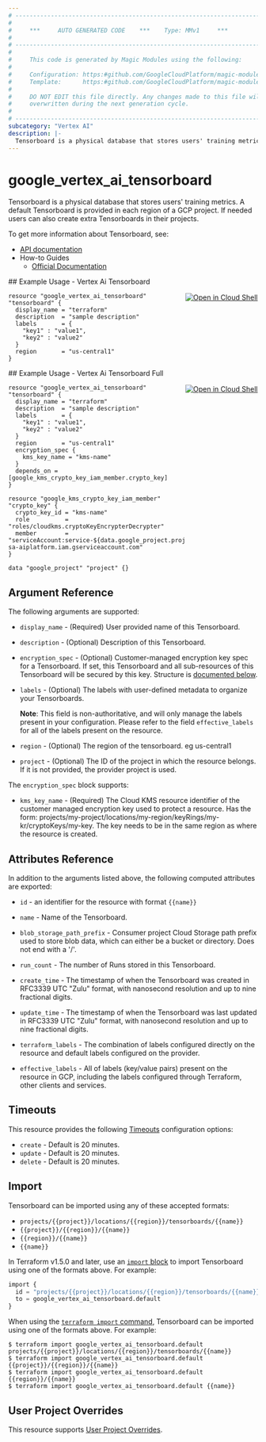 ```yaml
---
# ----------------------------------------------------------------------------
#
#     ***     AUTO GENERATED CODE    ***    Type: MMv1     ***
#
# ----------------------------------------------------------------------------
#
#     This code is generated by Magic Modules using the following:
#
#     Configuration: https:#github.com/GoogleCloudPlatform/magic-modules/tree/main/mmv1/products/vertexai/Tensorboard.yaml
#     Template:      https:#github.com/GoogleCloudPlatform/magic-modules/tree/main/mmv1/templates/terraform/resource.html.markdown.tmpl
#
#     DO NOT EDIT this file directly. Any changes made to this file will be
#     overwritten during the next generation cycle.
#
# ----------------------------------------------------------------------------
subcategory: "Vertex AI"
description: |-
  Tensorboard is a physical database that stores users' training metrics.
---
```


# google_vertex_ai_tensorboard

Tensorboard is a physical database that stores users' training metrics. A default Tensorboard is provided in each region of a GCP project. If needed users can also create extra Tensorboards in their projects.


To get more information about Tensorboard, see:

* [API documentation](https://cloud.google.com/vertex-ai/docs/reference/rest/v1/projects.locations.tensorboards)
* How-to Guides
    * [Official Documentation](https://cloud.google.com/vertex-ai/docs)

<div class = "oics-button" style="float: right; margin: 0 0 -15px">
  <a href="https://console.cloud.google.com/cloudshell/open?cloudshell_git_repo=https%3A%2F%2Fgithub.com%2Fterraform-google-modules%2Fdocs-examples.git&cloudshell_image=gcr.io%2Fcloudshell-images%2Fcloudshell%3Alatest&cloudshell_print=.%2Fmotd&cloudshell_tutorial=.%2Ftutorial.md&cloudshell_working_dir=vertex_ai_tensorboard&open_in_editor=main.tf" target="_blank">
    <img alt="Open in Cloud Shell" src="//gstatic.com/cloudssh/images/open-btn.svg" style="max-height: 44px; margin: 32px auto; max-width: 100%;">
  </a>
</div>
## Example Usage - Vertex Ai Tensorboard


```hcl
resource "google_vertex_ai_tensorboard" "tensorboard" {
  display_name = "terraform"
  description  = "sample description"
  labels       = {
    "key1" : "value1",
    "key2" : "value2"
  }
  region       = "us-central1"
}
```
<div class = "oics-button" style="float: right; margin: 0 0 -15px">
  <a href="https://console.cloud.google.com/cloudshell/open?cloudshell_git_repo=https%3A%2F%2Fgithub.com%2Fterraform-google-modules%2Fdocs-examples.git&cloudshell_image=gcr.io%2Fcloudshell-images%2Fcloudshell%3Alatest&cloudshell_print=.%2Fmotd&cloudshell_tutorial=.%2Ftutorial.md&cloudshell_working_dir=vertex_ai_tensorboard_full&open_in_editor=main.tf" target="_blank">
    <img alt="Open in Cloud Shell" src="//gstatic.com/cloudssh/images/open-btn.svg" style="max-height: 44px; margin: 32px auto; max-width: 100%;">
  </a>
</div>
## Example Usage - Vertex Ai Tensorboard Full


```hcl
resource "google_vertex_ai_tensorboard" "tensorboard" {
  display_name = "terraform"
  description  = "sample description"
  labels       = {
    "key1" : "value1",
    "key2" : "value2"
  }
  region       = "us-central1"
  encryption_spec {
    kms_key_name = "kms-name"
  }
  depends_on = [google_kms_crypto_key_iam_member.crypto_key]
}

resource "google_kms_crypto_key_iam_member" "crypto_key" {
  crypto_key_id = "kms-name"
  role          = "roles/cloudkms.cryptoKeyEncrypterDecrypter"
  member        = "serviceAccount:service-${data.google_project.project.number}@gcp-sa-aiplatform.iam.gserviceaccount.com"
}

data "google_project" "project" {}
```

## Argument Reference

The following arguments are supported:


* `display_name` -
  (Required)
  User provided name of this Tensorboard.


* `description` -
  (Optional)
  Description of this Tensorboard.

* `encryption_spec` -
  (Optional)
  Customer-managed encryption key spec for a Tensorboard. If set, this Tensorboard and all sub-resources of this Tensorboard will be secured by this key.
  Structure is [documented below](#nested_encryption_spec).

* `labels` -
  (Optional)
  The labels with user-defined metadata to organize your Tensorboards.

  **Note**: This field is non-authoritative, and will only manage the labels present in your configuration.
  Please refer to the field `effective_labels` for all of the labels present on the resource.

* `region` -
  (Optional)
  The region of the tensorboard. eg us-central1

* `project` - (Optional) The ID of the project in which the resource belongs.
    If it is not provided, the provider project is used.



<a name="nested_encryption_spec"></a>The `encryption_spec` block supports:

* `kms_key_name` -
  (Required)
  The Cloud KMS resource identifier of the customer managed encryption key used to protect a resource.
  Has the form: projects/my-project/locations/my-region/keyRings/my-kr/cryptoKeys/my-key. The key needs to be in the same region as where the resource is created.

## Attributes Reference

In addition to the arguments listed above, the following computed attributes are exported:

* `id` - an identifier for the resource with format `{{name}}`

* `name` -
  Name of the Tensorboard.

* `blob_storage_path_prefix` -
  Consumer project Cloud Storage path prefix used to store blob data, which can either be a bucket or directory. Does not end with a '/'.

* `run_count` -
  The number of Runs stored in this Tensorboard.

* `create_time` -
  The timestamp of when the Tensorboard was created in RFC3339 UTC "Zulu" format, with nanosecond resolution and up to nine fractional digits.

* `update_time` -
  The timestamp of when the Tensorboard was last updated in RFC3339 UTC "Zulu" format, with nanosecond resolution and up to nine fractional digits.

* `terraform_labels` -
  The combination of labels configured directly on the resource
   and default labels configured on the provider.

* `effective_labels` -
  All of labels (key/value pairs) present on the resource in GCP, including the labels configured through Terraform, other clients and services.


## Timeouts

This resource provides the following
[Timeouts](https://developer.hashicorp.com/terraform/plugin/sdkv2/resources/retries-and-customizable-timeouts) configuration options:

- `create` - Default is 20 minutes.
- `update` - Default is 20 minutes.
- `delete` - Default is 20 minutes.

## Import


Tensorboard can be imported using any of these accepted formats:

* `projects/{{project}}/locations/{{region}}/tensorboards/{{name}}`
* `{{project}}/{{region}}/{{name}}`
* `{{region}}/{{name}}`
* `{{name}}`


In Terraform v1.5.0 and later, use an [`import` block](https://developer.hashicorp.com/terraform/language/import) to import Tensorboard using one of the formats above. For example:

```tf
import {
  id = "projects/{{project}}/locations/{{region}}/tensorboards/{{name}}"
  to = google_vertex_ai_tensorboard.default
}
```

When using the [`terraform import` command](https://developer.hashicorp.com/terraform/cli/commands/import), Tensorboard can be imported using one of the formats above. For example:

```
$ terraform import google_vertex_ai_tensorboard.default projects/{{project}}/locations/{{region}}/tensorboards/{{name}}
$ terraform import google_vertex_ai_tensorboard.default {{project}}/{{region}}/{{name}}
$ terraform import google_vertex_ai_tensorboard.default {{region}}/{{name}}
$ terraform import google_vertex_ai_tensorboard.default {{name}}
```

## User Project Overrides

This resource supports [User Project Overrides](https://registry.terraform.io/providers/hashicorp/google/latest/docs/guides/provider_reference#user_project_override).
